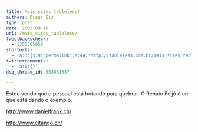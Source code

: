 ```yaml
---
title: Mais sites tableless!
authors: Diego Eis
type: post
date: 2003-09-18
url: /mais_sites_tableless/
tweetbackscheck:
  - 1355305959
shorturls:
  - 'a:3:{s:9:"permalink";s:44:"http://tableless.com.br/mais_sites_tableless";s:7:"tinyurl";s:26:"http://tinyurl.com/3e3fgk6";s:4:"isgd";s:19:"http://is.gd/9T75gt";}'
twittercomments:
  - 'a:0:{}'
dsq_thread_id: 503031537

---
```

Estou vendo que o pessoal está botando para quebrar. O Renato Feijó é um que está dando o exemplo.
              
<http://www.danielfrank.ch/>
              
<http://www.eltango.ch/>